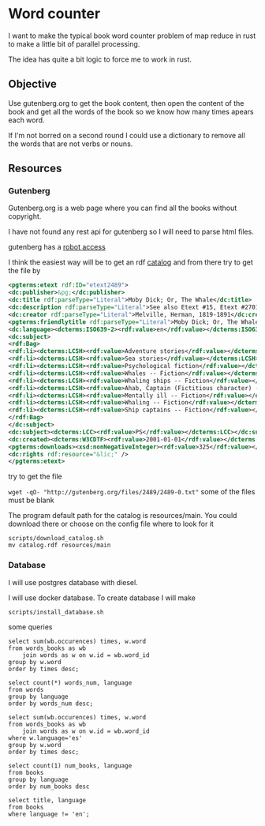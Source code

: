 # Word counter

I want to make the typical book word counter problem of map reduce in rust to make a little bit of parallel processing.

The idea has quite a bit logic to force me to work in rust.

## Objective

Use gutenberg.org to get the book content, then open the content of the book and get all the words of the book so we know how many times apears each word.

If I'm not borred on a second round I could use a dictionary to remove all the words that are not verbs or nouns.

## Resources

### Gutenberg

Gutenberg.org is a web page where you can find all the books without copyright.

I have not found any rest api for gutenberg so I will need to parse html files.

gutenberg has a [robot access](https://www.gutenberg.org/policy/robot_access.html)

I think the easiest way will be to get an rdf [catalog](https://www.gutenberg.org/ebooks/offline_catalogs.html#the-project-gutenberg-catalog-metadata-in-machine-readable-format) and from there 
try to get the file by

```xml
<pgterms:etext rdf:ID="etext2489">
<dc:publisher>&pg;</dc:publisher>
<dc:title rdf:parseType="Literal">Moby Dick; Or, The Whale</dc:title>
<dc:description rdf:parseType="Literal">See also Etext #15, Etext #2701, and a computer-generated audio file, Etext #9147.</dc:description>
<dc:creator rdf:parseType="Literal">Melville, Herman, 1819-1891</dc:creator>
<pgterms:friendlytitle rdf:parseType="Literal">Moby Dick; Or, The Whale by Herman Melville</pgterms:friendlytitle>
<dc:language><dcterms:ISO639-2><rdf:value>en</rdf:value></dcterms:ISO639-2></dc:language>
<dc:subject>
<rdf:Bag>
<rdf:li><dcterms:LCSH><rdf:value>Adventure stories</rdf:value></dcterms:LCSH></rdf:li>
<rdf:li><dcterms:LCSH><rdf:value>Sea stories</rdf:value></dcterms:LCSH></rdf:li>
<rdf:li><dcterms:LCSH><rdf:value>Psychological fiction</rdf:value></dcterms:LCSH></rdf:li>
<rdf:li><dcterms:LCSH><rdf:value>Whales -- Fiction</rdf:value></dcterms:LCSH></rdf:li>
<rdf:li><dcterms:LCSH><rdf:value>Whaling ships -- Fiction</rdf:value></dcterms:LCSH></rdf:li>
<rdf:li><dcterms:LCSH><rdf:value>Ahab, Captain (Fictitious character) -- Fiction</rdf:value></dcterms:LCSH></rdf:li>
<rdf:li><dcterms:LCSH><rdf:value>Mentally ill -- Fiction</rdf:value></dcterms:LCSH></rdf:li>
<rdf:li><dcterms:LCSH><rdf:value>Whaling -- Fiction</rdf:value></dcterms:LCSH></rdf:li>
<rdf:li><dcterms:LCSH><rdf:value>Ship captains -- Fiction</rdf:value></dcterms:LCSH></rdf:li>
</rdf:Bag>
</dc:subject>
<dc:subject><dcterms:LCC><rdf:value>PS</rdf:value></dcterms:LCC></dc:subject>
<dc:created><dcterms:W3CDTF><rdf:value>2001-01-01</rdf:value></dcterms:W3CDTF></dc:created>
<pgterms:downloads><xsd:nonNegativeInteger><rdf:value>325</rdf:value></xsd:nonNegativeInteger></pgterms:downloads>
<dc:rights rdf:resource="&lic;" />
</pgterms:etext> 
```
try to get the file 

`wget -qO- "http://gutenberg.org/files/2489/2489-0.txt"`
some of the files must be blank

The program default path for the catalog is resources/main. You could download there or choose on the config file where to look for it

```shell
scripts/download_catalog.sh
mv catalog.rdf resources/main
```

### Database

I will use postgres database with diesel.

I will use docker database. To create database I will make


```shell
scripts/install_database.sh
```

some queries

```postgres-psql
select sum(wb.occurences) times, w.word 
from words_books as wb
    join words as w on w.id = wb.word_id
group by w.word
order by times desc;

select count(*) words_num, language
from words
group by language
order by words_num desc;

select sum(wb.occurences) times, w.word 
from words_books as wb
    join words as w on w.id = wb.word_id
where w.language='es'
group by w.word
order by times desc;

select count(1) num_books, language
from books
group by language
order by num_books desc

select title, language
from books
where language != 'en';
```